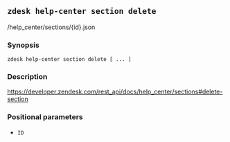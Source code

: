 ## `zdesk help-center section delete`

/help_center/sections/{id}.json

### Synopsis

    zdesk help-center section delete [ ... ]

### Description

https://developer.zendesk.com/rest_api/docs/help_center/sections#delete-section

### Positional parameters

* `ID`

